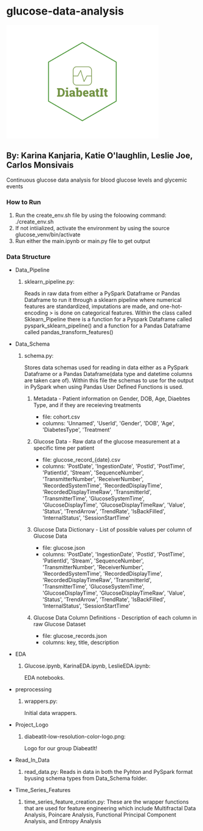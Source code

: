 # glucose-data-analysis
<p> <img src="Project_Logo/diabeatit-low-resolution-color-logo.png" width="400" height="300"/></p>

## By: Karina Kanjaria, Katie O'laughlin, Leslie Joe, Carlos Monsivais
Continuous glucose data analysis for blood glucose levels and glycemic events

### How to Run
1. Run the create_env.sh file by using the foloowing command: ./create_env.sh
2. If not intiialized, activate the environment by using the source glucose_venv/bin/activate
3. Run either the main.ipynb or main.py file to get output

### Data Structure
* Data_Pipeline
    1. sklearn_pipeline.py:

        Reads in raw data from either a PySpark Dataframe or Pandas Dataframe to run it through a sklearn pipeline where numerical 
        features are standardized, imputations are made, and one-hot-encoding > is done on categorical features. Within the 
        class called Sklearn_Pipeline there is a function for a Pyspark Dataframe called pyspark_sklearn_pipeline() and a function
        for a Pandas Dataframe called pandas_transform_features()

* Data_Schema
    1. schema.py:
    
        Stores data schemas used for reading in data either as a PySpark Dataframe or a Pandas Dataframe(data type and datetime columns are taken care of).
        Within this file the schemas to use for the output in PySpark when using Pandas User Defined Functions is used.
        
        1. Metadata - Patient information on Gender, DOB, Age, Diaebtes Type, and if they are receieving treatments
            - file: cohort.csv
            - columns: 'Unnamed', 'UserId', 'Gender', 'DOB', 'Age', 'DiabetesType', 'Treatment'
                      
       2. Glucose Data - Raw data of the glucose measurement at a specific time per patient  
       
           - file: glucose_record_{date}.csv
           - columns: 'PostDate', 'IngestionDate', 'PostId', 'PostTime', 'PatientId', 'Stream', 'SequenceNumber', 'TransmitterNumber', 'ReceiverNumber', 'RecordedSystemTime', 'RecordedDisplayTime', 'RecordedDisplayTimeRaw', 'TransmitterId', 'TransmitterTime', 'GlucoseSystemTime', 'GlucoseDisplayTime', 'GlucoseDisplayTimeRaw', 'Value', 'Status', 'TrendArrow', 'TrendRate', 'IsBackFilled', 'InternalStatus', 'SessionStartTime'
                      
       3. Glucose Data Dictionary - List of possible values per column of Glucose Data
           
           - file: glucose.json
           - columns: 'PostDate', 'IngestionDate', 'PostId', 'PostTime', 'PatientId', 'Stream', 'SequenceNumber', 'TransmitterNumber', 'ReceiverNumber', 'RecordedSystemTime',  'RecordedDisplayTime', 'RecordedDisplayTimeRaw', 'TransmitterId', 'TransmitterTime', 'GlucoseSystemTime', 'GlucoseDisplayTime', 'GlucoseDisplayTimeRaw', 'Value', 'Status', 'TrendArrow', 'TrendRate', 'IsBackFilled', 'InternalStatus', 'SessionStartTime'
            
        4. Glucose Data Column Definitions - Description of each column in raw Glucose Dataset 
        
            - file: glucose_records.json
            - columns: key, title, description

* EDA
    1. Glucose.ipynb, KarinaEDA.ipynb, LeslieEDA.ipynb:

        EDA notebooks.

* preprocessing
    1. wrappers.py:

        Initial data wrappers.

* Project_Logo
    1. diabeatit-low-resolution-color-logo.png:

        Logo for our group DiabeatIt!

* Read_In_Data
    1. read_data.py:
        Reads in data in both the Pyhton and PySpark format byusing schema types from Data_Schema folder.

* Time_Series_Features
    1. time_series_feature_creation.py:
        These are the wrapper functions that are used for feature engineering which include Multifractal Data Analysis, Poincare Analysis, Functional Principal Component Analysis, and Entropy Analysis

